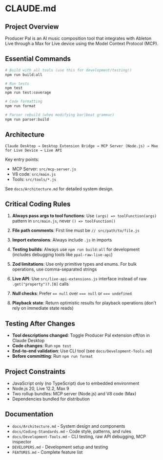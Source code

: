 # CLAUDE.md

## Project Overview

Producer Pal is an AI music composition tool that integrates with Ableton Live
through a Max for Live device using the Model Context Protocol (MCP).

## Essential Commands

```bash
# Build with all tools (use this for development/testing!)
npm run build:all

# Run tests
npm test
npm run test:coverage

# Code formatting
npm run format

# Parser rebuild (when modifying bar|beat grammar)
npm run parser:build
```

## Architecture

```
Claude Desktop → Desktop Extension Bridge → MCP Server (Node.js) → Max for Live Device → Live API
```

Key entry points:

- MCP Server: `src/mcp-server.js`
- V8 code: `src/main.js`
- Tools: `src/tools/*.js`

See `docs/Architecture.md` for detailed system design.

## Critical Coding Rules

1. **Always pass args to tool functions**: Use `(args) => toolFunction(args)`
   pattern in `src/main.js`, never `() => toolFunction()`

2. **File path comments**: First line must be `// src/path/to/file.js`

3. **Import extensions**: Always include `.js` in imports

4. **Testing builds**: Always use `npm run build:all` for development (includes
   debugging tools like `ppal-raw-live-api`)

5. **Zod limitations**: Use only primitive types and enums. For bulk operations,
   use comma-separated strings

6. **Live API**: Use `src/live-api-extensions.js` interface instead of raw
   `.get("property")?.[0]` calls

7. **Null checks**: Prefer `== null` over `=== null` or `=== undefined`

8. **Playback state**: Return optimistic results for playback operations (don't
   rely on immediate state reads)

## Testing After Changes

- **Tool descriptions changed**: Toggle Producer Pal extension off/on in Claude
  Desktop
- **Code changes**: Run `npm test`
- **End-to-end validation**: Use CLI tool (see `docs/Development-Tools.md`)
- **Before committing**: Run `npm run format`

## Project Constraints

- JavaScript only (no TypeScript) due to embedded environment
- Node.js 20, Live 12.2, Max 9
- Two rollup bundles: MCP server (Node.js) and V8 code (Max)
- Dependencies bundled for distribution

## Documentation

- `docs/Architecture.md` - System design and components
- `docs/Coding-Standards.md` - Code style, patterns, and rules
- `docs/Development-Tools.md` - CLI testing, raw API debugging, MCP inspector
- `DEVELOPERS.md` - Development setup and testing
- `FEATURES.md` - Complete feature list
